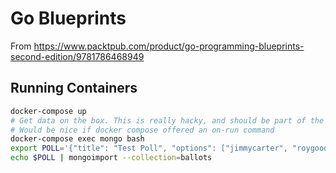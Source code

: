 # Go Blueprints

From https://www.packtpub.com/product/go-programming-blueprints-second-edition/9781786468949

## Running Containers

```sh
docker-compose up
# Get data on the box. This is really hacky, and should be part of the image.
# Would be nice if docker compose offered an on-run command
docker-compose exec mongo bash
export POLL='{"title": "Test Poll", "options": ["jimmycarter", "roygoode", "richardnixon", "arnoldschwarzenegger", "berniesanders"]}'
echo $POLL | mongoimport --collection=ballots
```
